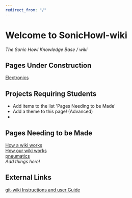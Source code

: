 ```yaml
---
redirect_from: "/"
---
```


# Welcome to SonicHowl-wiki
*The Sonic Howl Knowledge Base / wiki*

## Pages Under Construction
[Electronics](electronics)

## Projects Requiring Students
- Add items to the list 'Pages Needing to be Made'
- Add a theme to this page! (Advanced) 
- 


## Pages Needing to be Made
[How a wiki works](how-our-wiki-works)  
[How our wiki works](how-our-wiki-works)  
[pneumatics](pneumatics)  
*Add things here!*  


## External Links
[git-wiki Instructions and user Guide](http://www.drassil.org/git-wiki/main_page)

